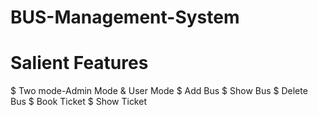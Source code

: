 # BUS-Management-System

# Salient Features
  $ Two mode-Admin Mode & User Mode
  $ Add Bus
  $ Show Bus
  $ Delete Bus
  $ Book Ticket
  $ Show Ticket
